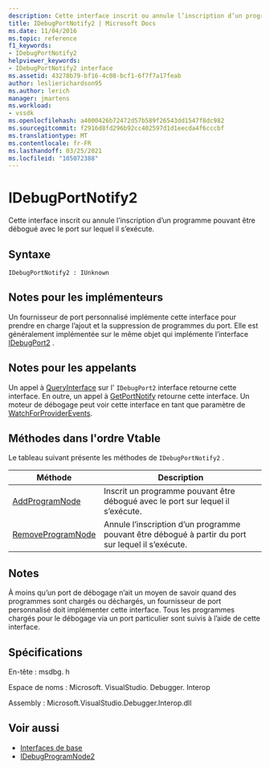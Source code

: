```yaml
---
description: Cette interface inscrit ou annule l’inscription d’un programme pouvant être débogué avec le port sur lequel il s’exécute.
title: IDebugPortNotify2 | Microsoft Docs
ms.date: 11/04/2016
ms.topic: reference
f1_keywords:
- IDebugPortNotify2
helpviewer_keywords:
- IDebugPortNotify2 interface
ms.assetid: 43278b79-bf16-4c08-bcf1-6f7f7a17feab
author: leslierichardson95
ms.author: lerich
manager: jmartens
ms.workload:
- vssdk
ms.openlocfilehash: a4000426b72472d57b589f26543dd1547f8dc982
ms.sourcegitcommit: f2916d8fd296b92cc402597d1d1eecda4f6cccbf
ms.translationtype: MT
ms.contentlocale: fr-FR
ms.lasthandoff: 03/25/2021
ms.locfileid: "105072388"
---
```

# <a name="idebugportnotify2"></a>IDebugPortNotify2
Cette interface inscrit ou annule l’inscription d’un programme pouvant être débogué avec le port sur lequel il s’exécute.

## <a name="syntax"></a>Syntaxe

```
IDebugPortNotify2 : IUnknown
```

## <a name="notes-for-implementers"></a>Notes pour les implémenteurs
 Un fournisseur de port personnalisé implémente cette interface pour prendre en charge l’ajout et la suppression de programmes du port. Elle est généralement implémentée sur le même objet qui implémente l’interface [IDebugPort2](../../../extensibility/debugger/reference/idebugport2.md) .

## <a name="notes-for-callers"></a>Notes pour les appelants
 Un appel à [QueryInterface](/cpp/atl/queryinterface) sur l' `IDebugPort2` interface retourne cette interface. En outre, un appel à [GetPortNotify](../../../extensibility/debugger/reference/idebugdefaultport2-getportnotify.md) retourne cette interface. Un moteur de débogage peut voir cette interface en tant que paramètre de [WatchForProviderEvents](../../../extensibility/debugger/reference/idebugprogramprovider2-watchforproviderevents.md).

## <a name="methods-in-vtable-order"></a>Méthodes dans l'ordre Vtable
 Le tableau suivant présente les méthodes de `IDebugPortNotify2` .

|Méthode|Description|
|------------|-----------------|
|[AddProgramNode](../../../extensibility/debugger/reference/idebugportnotify2-addprogramnode.md)|Inscrit un programme pouvant être débogué avec le port sur lequel il s’exécute.|
|[RemoveProgramNode](../../../extensibility/debugger/reference/idebugportnotify2-removeprogramnode.md)|Annule l’inscription d’un programme pouvant être débogué à partir du port sur lequel il s’exécute.|

## <a name="remarks"></a>Notes
 À moins qu’un port de débogage n’ait un moyen de savoir quand des programmes sont chargés ou déchargés, un fournisseur de port personnalisé doit implémenter cette interface. Tous les programmes chargés pour le débogage via un port particulier sont suivis à l’aide de cette interface.

## <a name="requirements"></a>Spécifications
 En-tête : msdbg. h

 Espace de noms : Microsoft. VisualStudio. Debugger. Interop

 Assembly : Microsoft.VisualStudio.Debugger.Interop.dll

## <a name="see-also"></a>Voir aussi
- [Interfaces de base](../../../extensibility/debugger/reference/core-interfaces.md)
- [IDebugProgramNode2](../../../extensibility/debugger/reference/idebugprogramnode2.md)
